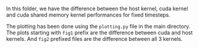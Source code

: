 In this folder, we have the difference between the host kernel, cuda kernel and cuda shared memory kernel performances for fixed timesteps. 

The plotting has been done using the `plotting.py` file in the main directory. The plots starting with `fig1` prefix are the difference between cuda and host
kernels. 
And `fig2` prefixed files are the difference between all 3 kernels.
